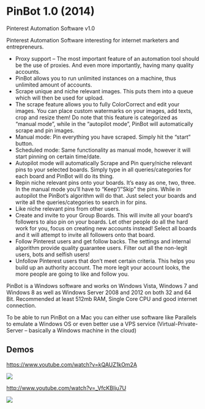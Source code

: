 # PinBot 1.0 (2014)
Pinterest Automation Software v1.0

Pinterest Automation Software interesting for internet marketers and entrepreneurs. 

* Proxy support – The most important feature of an automation tool should be the use of proxies. And even more importantly, having many quality accounts. 
* PinBot allows you to run unlimited instances on a machine, thus unlimited amount of accounts. 
* Scrape unique and niche relevant images. This puts them into a queue which will then be used for upload. 
* The scrape feature allows you to fully ColorCorrect and edit your images. You can place custom watermarks on your images, add texts, crop and resize them! Do note that this feature is categorized as “manual mode”, while in the “autopilot mode”, PinBot will automatically scrape and pin images.
* Manual mode: Pin everything you have scraped. Simply hit the “start” button.
* Scheduled mode: Same functionality as manual mode, however it will start pinning on certain time/date. 
* Autopilot mode will automatically Scrape and Pin query/niche relevant pins to your selected boards. Simply type in all queries/categories for each board and PinBot will do its thing.
* Repin niche relevant pins onto your boards. It’s easy as one, two, three. In the manual mode you’ll have to “Keep”/”Skip” the pins. While in autopilot the PinBot’s algorithm will do that. Just select your boards and write all the queries/categories to search in for pins.
* Like niche relevant pins from other users. 
* Create and invite to your Group Boards. This will invite all your board’s followers to also pin on your boards. Let other people do all the hard work for you, focus on creating new accounts instead! Select all boards and it will attempt to invite all followers onto that board.
* Follow Pinterest users and get follow backs. The settings and internal algorithm provide quality guarantee users. Filter out all the non-legit users, bots and selfish users!
* Unfollow Pinterest users that don’t meet certain criteria. This helps you build up an authority account. The more legit your account looks, the more people are going to like and follow you.

PinBot is a Windows software and works on Windows Vista, Windows 7 and Windows 8 as well as Windows Server 2008 and 2012 on both 32 and 64 Bit. Recommended at least 512mb RAM, Single Core CPU and good internet connection.

To be able to run PinBot on a Mac you can either use software like Parallels to emulate a Windows OS or even better use a VPS service (Virtual-Private-Server – basically a Windows machine in the cloud) 

## Demos

https://www.youtube.com/watch?v=kQAUZ1kOm2A

[![](http://img.youtube.com/vi/kQAUZ1kOm2A/0.jpg)](http://www.youtube.com/watch?v=kQAUZ1kOm2A "")

http://www.youtube.com/watch?v=_VfcKBIju7U

[![](http://img.youtube.com/vi/_VfcKBIju7U/0.jpg)](http://www.youtube.com/watch?v=_VfcKBIju7U "")
